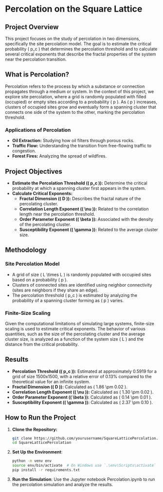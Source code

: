 # Percolation on the Square Lattice

## Project Overview

This project focuses on the study of percolation in two dimensions, specifically the site percolation model. The goal is to estimate the critical probability \( p_c \) that determines the percolation threshold and to calculate several critical exponents that describe the fractal properties of the system near the percolation transition.

## What is Percolation?

Percolation refers to the process by which a substance or connection propagates through a medium or system. In the context of this project, we explore site percolation, where a grid is randomly populated with filled (occupied) or empty sites according to a probability \( p \). As \( p \) increases, clusters of occupied sites grow and eventually form a spanning cluster that connects one side of the system to the other, marking the percolation threshold.

### Applications of Percolation

- **Oil Extraction:** Studying how oil filters through porous rocks.
- **Traffic Flow:** Understanding the transition from free-flowing traffic to congestion.
- **Forest Fires:** Analyzing the spread of wildfires.

## Project Objectives

- **Estimate the Percolation Threshold (\( p_c \)):** Determine the critical probability at which a spanning cluster first appears in the system.
- **Calculate Critical Exponents:**
  - **Fractal Dimension (\( D \)):** Describes the fractal nature of the percolating cluster.
  - **Correlation Length Exponent (\( \nu \)):** Related to the correlation length near the percolation threshold.
  - **Order Parameter Exponent (\( \beta \)):** Associated with the density of the percolating cluster.
  - **Susceptibility Exponent (\( \gamma \)):** Related to the average cluster size.

## Methodology

### Site Percolation Model

- A grid of size \( L \times L \) is randomly populated with occupied sites based on a probability \( p \).
- Clusters of connected sites are identified using neighbor connectivity (sites are neighbors if they share an edge).
- The percolation threshold \( p_c \) is estimated by analyzing the probability of a spanning cluster forming as \( p \) varies.

### Finite-Size Scaling

Given the computational limitations of simulating large systems, finite-size scaling is used to estimate critical exponents. The behavior of various quantities, such as the size of the percolating cluster and the average cluster size, is analyzed as a function of the system size \( L \) and the distance from the critical probability.

## Results

- **Percolation Threshold (\( p_c \)):** Estimated at approximately 0.5919 for a grid of size 1500x1500, with a relative error of 0.13% compared to the theoretical value for an infinite system.
- **Fractal Dimension (\( D \)):** Calculated as \( 1.86 \pm 0.02 \).
- **Correlation Length Exponent (\( \nu \)):** Calculated as \( 1.30 \pm 0.02 \).
- **Order Parameter Exponent (\( \beta \)):** Calculated as \( 0.14 \pm 0.01 \).
- **Susceptibility Exponent (\( \gamma \)):** Calculated as \( 2.37 \pm 0.10 \).

## How to Run the Project

1. **Clone the Repository:**
   ```bash
   git clone https://github.com/yourusername/SquareLatticePercolation.git
   cd SquareLatticePercolation
2. **Set Up the Environment**:
   ```bash
   python -m venv env
   source env/bin/activate  # On Windows use `.\env\Scripts\activate`
   pip install -r requirements.txt
3. **Run the Simulation**:
   Use the Jupyter notebook Percolation.ipynb to run the percolation simulation and analyze the results.

